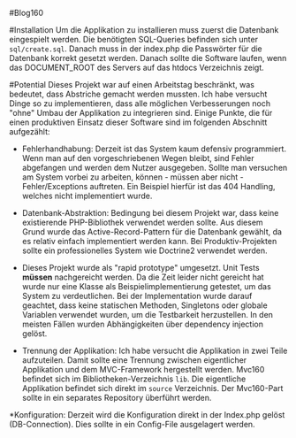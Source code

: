 #Blog160

#Installation
Um die Applikation zu installieren muss zuerst die Datenbank eingespielt werden. Die benötigten SQL-Queries befinden sich unter `sql/create.sql`. Danach muss in der index.php die Passwörter für die Datenbank korrekt gesetzt werden. Danach sollte die Software laufen, wenn das DOCUMENT_ROOT des Servers auf das htdocs Verzeichnis zeigt.

#Potential
Dieses Projekt war auf einen Arbeitstag beschränkt, was bedeutet, dass Abstriche gemacht werden mussten. Ich habe versucht Dinge so zu implementieren, dass alle möglichen Verbesserungen noch "ohne" Umbau der Applikation zu integrieren sind. Einige Punkte, die für einen produktiven Einsatz dieser Software sind im folgenden Abschnitt aufgezählt:

* Fehlerhandhabung: Derzeit ist das System kaum defensiv programmiert. Wenn man auf den vorgeschriebenen Wegen bleibt, sind Fehler abgefangen und werden dem Nutzer ausgegeben. Sollte man versuchen am System vorbei zu arbeiten, können - müssen aber nicht - Fehler/Exceptions auftreten. Ein Beispiel hierfür ist das 404 Handling, welches nicht implementiert wurde.

* Datenbank-Abstraktion: Bedingung bei diesem Projekt war, dass keine existierende PHP-Bibliothek verwendet werden sollte. Aus diesem Grund wurde das Active-Record-Pattern für die Datenbank gewählt, da es relativ einfach implementiert werden kann. Bei Produktiv-Projekten sollte ein professionelles System wie Doctrine2 verwendet werden. 

* Dieses Projekt wurde als "rapid prototype" umgesetzt. Unit Tests **müssen** nachgereicht werden. Da die Zeit leider nicht gereicht hat wurde nur eine Klasse als Beispielimplementierung getestet, um das System zu verdeutlichen. Bei der Implementation wurde darauf geachtet, dass keine statischen Methoden, Singletons oder globale Variablen verwendet wurden, um die Testbarkeit herzustellen. In den meisten Fällen wurden Abhängigkeiten über dependency injection gelöst.

* Trennung der Applikation: Ich habe versucht die Applikation in zwei Teile aufzuteilen. Damit sollte eine Trennung zwischen eigentlicher Applikation und dem MVC-Framework hergestellt werden. Mvc160 befindet sich im Bibliotheken-Verzeichnis `lib`. Die eigentliche Applikation befindet sich direkt im `source` Verzeichnis. Der Mvc160-Part sollte in ein separates Repository überführt werden.

*Konfiguration: Derzeit wird die Konfiguration direkt in der Index.php gelöst (DB-Connection). Dies sollte in ein Config-File ausgelagert werden.